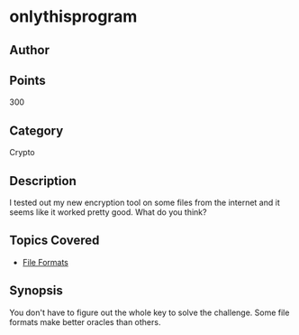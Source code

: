 # onlythisprogram
## Author

## Points
300
## Category
Crypto
## Description
I tested out my new encryption tool on some files from the internet and it seems like it worked pretty good. What do you think?
## Topics Covered

- [File Formats](/forensics/what-are-file-formats/)
## Synopsis

You don't have to figure out the whole key to solve the challenge. Some file formats make better oracles than others.